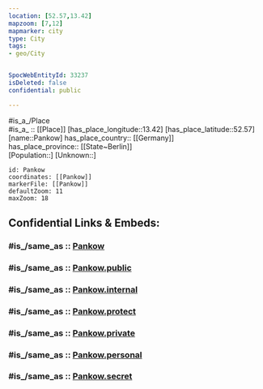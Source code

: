 ```yaml
---
location: [52.57,13.42] 
mapzoom: [7,12] 
mapmarker: city 
type: City
tags:
- geo/City


SpocWebEntityId: 33237
isDeleted: false
confidential: public

---
```

#is_a_/Place  
#is_a_ :: [[Place]] 
[has_place_longitude::13.42] 
[has_place_latitude::52.57] 
[name::Pankow] 
has_place_country:: [[Germany]]  
has_place_province:: [[State~Berlin]]  
[Population::] 
[Unknown::] 


```leaflet
id: Pankow
coordinates: [[Pankow]] 
markerFile: [[Pankow]] 
defaultZoom: 11 
maxZoom: 18
```


## Confidential Links & Embeds: 

### #is_/same_as :: [Pankow](/_Standards/Earth/Continent/Europe/Europe~Central/Germany/Germany~West/State~Berlin/cities~Berlin/Pankow.md) 

### #is_/same_as :: [Pankow.public](/_public/Earth/Continent/Europe/Europe~Central/Germany/Germany~West/State~Berlin/cities~Berlin/Pankow.public.md) 

### #is_/same_as :: [Pankow.internal](/_internal/Earth/Continent/Europe/Europe~Central/Germany/Germany~West/State~Berlin/cities~Berlin/Pankow.internal.md) 

### #is_/same_as :: [Pankow.protect](/_protect/Earth/Continent/Europe/Europe~Central/Germany/Germany~West/State~Berlin/cities~Berlin/Pankow.protect.md) 

### #is_/same_as :: [Pankow.private](/_private/Earth/Continent/Europe/Europe~Central/Germany/Germany~West/State~Berlin/cities~Berlin/Pankow.private.md) 

### #is_/same_as :: [Pankow.personal](/_personal/Earth/Continent/Europe/Europe~Central/Germany/Germany~West/State~Berlin/cities~Berlin/Pankow.personal.md) 

### #is_/same_as :: [Pankow.secret](/_secret/Earth/Continent/Europe/Europe~Central/Germany/Germany~West/State~Berlin/cities~Berlin/Pankow.secret.md)

